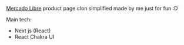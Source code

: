 [Mercado Libre]([asd](https://www.mercadolibre.com.ar/smart-tv-philips-6900-series-43pfd691777-led-android-10-full-hd-43-110v240v/p/MLA19465098?quantity=1#reviews)) product page clon simplified made by me just for fun :D

Main tech:
- Next js (React)
- React Chakra UI

